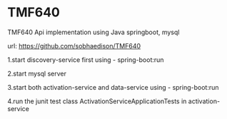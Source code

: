 # TMF640
TMF640 Api implementation using Java springboot, mysql

url: https://github.com/sobhaedison/TMF640

1.start discovery-service first using - spring-boot:run

2.start mysql server

3.start both activation-service and data-service using - spring-boot:run

4.run the junit test class ActivationServiceApplicationTests in activation-service


